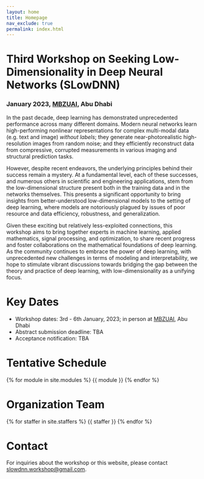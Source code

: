 ```yaml
---
layout: home
title: Homepage
nav_exclude: true
permalink: index.html
---
```


# Third Workshop on Seeking Low-Dimensionality in Deep Neural Networks (SLowDNN)
### January 2023,&nbsp;[MBZUAI](https://mbzuai.ac.ae/), Abu Dhabi

In the past decade, deep learning has demonstrated unprecedented performance
across many different domains. Modern neural networks learn high-performing
nonlinear representations for complex multi-modal data (e.g. text and image)
*without labels*; they generate near-photorealistic high-resolution images from
random noise; and they efficiently reconstruct data from compressive, corrupted
measurements in various imaging and structural prediction tasks.

However, despite recent endeavors, the underlying principles behind their
success remain a mystery. At a fundamental level, each of these successes, and
numerous others in scientific and engineering applications, stem from the
low-dimensional structure present both in the training data and in the networks
themselves. This presents a significant opportunity to bring insights from
better-understood low-dimensional models to the setting of deep learning, where
models are notoriously plagued by issues of poor resource and data efficiency,
robustness, and generalization.

Given these exciting but relatively less-exploited connections, this workshop
aims to bring together experts in machine learning, applied mathematics, signal
processing, and optimization, to share recent progress and foster
collaborations on the mathematical foundations of deep learning. As the
community continues to embrace the power of deep learning, with unprecedented
new challenges in terms of modeling and interpretability, we hope to stimulate
vibrant discussions towards bridging the gap between the theory and practice of
deep learning, with low-dimensionality as a unifying focus.

# Key Dates

- Workshop dates: 3rd - 6th January, 2023; in person at
  [MBZUAI](https://mbzuai.ac.ae/), Abu Dhabi 
- Abstract submission deadline: TBA
- Acceptance notification: TBA

# Tentative Schedule

{% for module in site.modules %}
{{ module }}
{% endfor %}


# Organization Team

{% for staffer in site.staffers %}
{{ staffer }}
{% endfor %}

# Contact

For inquiries about the workshop or this website, please contact
[slowdnn.workshop@gmail.com](mailto:slowdnn.workshop@gmail.com).

